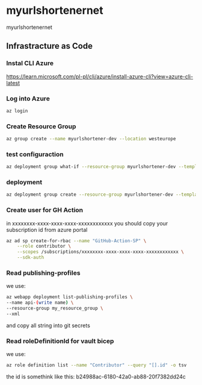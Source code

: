 # myurlshortenernet

myurlshortenernet

## Infrastracture as Code

### Instal CLI Azure

https://learn.microsoft.com/pl-pl/cli/azure/install-azure-cli?view=azure-cli-latest

### Log into Azure

```bash
az login
```

### Create Resource Group

```bash
az group create --name myurlshortener-dev --location westeurope
```

### test configuraction

```bash
az deployment group what-if --resource-group myurlshortener-dev --template-file infrastructure/main.bicep
```

### deployment

```bash
az deployment group create --resource-group myurlshortener-dev --template-file infrastructure/main.bicep
```

### Create user for GH Action

in xxxxxxxx-xxxx-xxxx-xxxx-xxxxxxxxxxxx you should copy your subscription id from azure portal

```bash
az ad sp create-for-rbac --name "GitHub-Action-SP" \
    --role contributor \
    --scopes /subscriptions/xxxxxxxx-xxxx-xxxx-xxxx-xxxxxxxxxxxx \
    --sdk-auth
```

### Read publishing-profiles

we use:

```bash
az webapp deployment list-publishing-profiles \
--name api-(write name) \
--resource-group my_resource_group \
--xml
```

and copy all string into git secrets

### Read roleDefinitionId for vault bicep

we use:

```bash
az role definition list --name "Contributor" --query "[].id" -o tsv
```

the id is somethink like this: b24988ac-6180-42a0-ab88-20f7382dd24c
